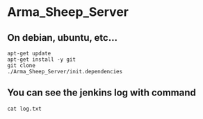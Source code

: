 # Arma_Sheep_Server

## On debian, ubuntu, etc...

 	apt-get update
 	apt-get install -y git
 	git clone 
 	./Arma_Sheep_Server/init.dependencies
  
## You can see the jenkins log with command

 	cat log.txt
